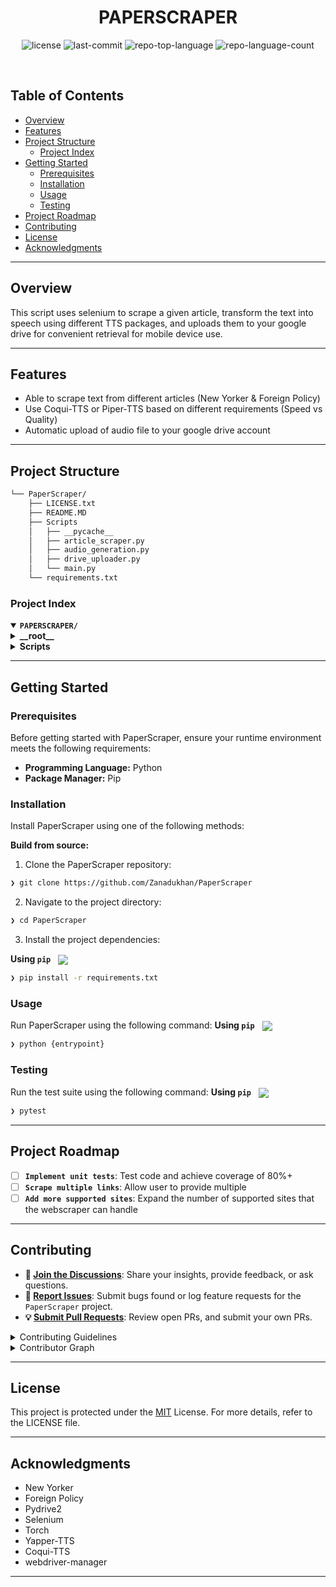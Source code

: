 
<p align="center"><h1 align="center">PAPERSCRAPER</h1></p>

<p align="center">
	<img src="https://img.shields.io/github/license/Zanadukhan/PaperScraper?style=default&logo=opensourceinitiative&logoColor=white&color=0080ff" alt="license">
	<img src="https://img.shields.io/github/last-commit/Zanadukhan/PaperScraper?style=default&logo=git&logoColor=white&color=0080ff" alt="last-commit">
	<img src="https://img.shields.io/github/languages/top/Zanadukhan/PaperScraper?style=default&color=0080ff" alt="repo-top-language">
	<img src="https://img.shields.io/github/languages/count/Zanadukhan/PaperScraper?style=default&color=0080ff" alt="repo-language-count">
</p>
<p align="center"><!-- default option, no dependency badges. -->
</p>
<p align="center">
	<!-- default option, no dependency badges. -->
</p>
<br>

##  Table of Contents

- [ Overview](#-overview)
- [ Features](#-features)
- [ Project Structure](#-project-structure)
  - [ Project Index](#-project-index)
- [ Getting Started](#-getting-started)
  - [ Prerequisites](#-prerequisites)
  - [ Installation](#-installation)
  - [ Usage](#-usage)
  - [ Testing](#-testing)
- [ Project Roadmap](#-project-roadmap)
- [ Contributing](#-contributing)
- [ License](#-license)
- [ Acknowledgments](#-acknowledgments)

---

##  Overview

This script uses selenium to scrape a given article, transform the text into speech using different TTS packages, and uploads them to your google drive for convenient retrieval for mobile device use.

---

##  Features

* Able to scrape text from different articles (New Yorker & Foreign Policy)
* Use Coqui-TTS or Piper-TTS based on different requirements (Speed vs Quality)
* Automatic upload of audio file to your google drive account

---

##  Project Structure

```sh
└── PaperScraper/
    ├── LICENSE.txt
    ├── README.MD
    ├── Scripts
    │   ├── __pycache__
    │   ├── article_scraper.py
    │   ├── audio_generation.py
    │   ├── drive_uploader.py
    │   └── main.py
    └── requirements.txt
```


###  Project Index
<details open>
	<summary><b><code>PAPERSCRAPER/</code></b></summary>
	<details> <!-- __root__ Submodule -->
		<summary><b>__root__</b></summary>
		<blockquote>
			<table>
			<tr>
				<td><b><a href='https://github.com/Zanadukhan/PaperScraper/blob/master/LICENSE.txt'>LICENSE.txt</a></b></td>
				<td><code>❯ REPLACE-ME</code></td>
			</tr>
			<tr>
				<td><b><a href='https://github.com/Zanadukhan/PaperScraper/blob/master/requirements.txt'>requirements.txt</a></b></td>
				<td><code>❯ REPLACE-ME</code></td>
			</tr>
			<tr>
				<td><b><a href='https://github.com/Zanadukhan/PaperScraper/blob/master/README.MD'>README.MD</a></b></td>
				<td><code>❯ REPLACE-ME</code></td>
			</tr>
			</table>
		</blockquote>
	</details>
	<details> <!-- Scripts Submodule -->
		<summary><b>Scripts</b></summary>
		<blockquote>
			<table>
			<tr>
				<td><b><a href='https://github.com/Zanadukhan/PaperScraper/blob/master/Scripts/drive_uploader.py'>drive_uploader.py</a></b></td>
				<td><code>❯ REPLACE-ME</code></td>
			</tr>
			<tr>
				<td><b><a href='https://github.com/Zanadukhan/PaperScraper/blob/master/Scripts/main.py'>main.py</a></b></td>
				<td><code>❯ REPLACE-ME</code></td>
			</tr>
			<tr>
				<td><b><a href='https://github.com/Zanadukhan/PaperScraper/blob/master/Scripts/audio_generation.py'>audio_generation.py</a></b></td>
				<td><code>❯ REPLACE-ME</code></td>
			</tr>
			<tr>
				<td><b><a href='https://github.com/Zanadukhan/PaperScraper/blob/master/Scripts/article_scraper.py'>article_scraper.py</a></b></td>
				<td><code>❯ REPLACE-ME</code></td>
			</tr>
			</table>
		</blockquote>
	</details>
</details>

---
##  Getting Started

###  Prerequisites

Before getting started with PaperScraper, ensure your runtime environment meets the following requirements:

- **Programming Language:** Python
- **Package Manager:** Pip


###  Installation

Install PaperScraper using one of the following methods:

**Build from source:**

1. Clone the PaperScraper repository:
```sh
❯ git clone https://github.com/Zanadukhan/PaperScraper
```

2. Navigate to the project directory:
```sh
❯ cd PaperScraper
```

3. Install the project dependencies:


**Using `pip`** &nbsp; [<img align="center" src="https://img.shields.io/badge/Pip-3776AB.svg?style={badge_style}&logo=pypi&logoColor=white" />](https://pypi.org/project/pip/)

```sh
❯ pip install -r requirements.txt
```




###  Usage
Run PaperScraper using the following command:
**Using `pip`** &nbsp; [<img align="center" src="https://img.shields.io/badge/Pip-3776AB.svg?style={badge_style}&logo=pypi&logoColor=white" />](https://pypi.org/project/pip/)

```sh
❯ python {entrypoint}
```


###  Testing
Run the test suite using the following command:
**Using `pip`** &nbsp; [<img align="center" src="https://img.shields.io/badge/Pip-3776AB.svg?style={badge_style}&logo=pypi&logoColor=white" />](https://pypi.org/project/pip/)

```sh
❯ pytest
```


---
##  Project Roadmap

- [ ] **`Implement unit tests`**: Test code and achieve coverage of 80%+
- [ ] **`Scrape multiple links`**: Allow user to provide multiple
- [ ] **`Add more supported sites`**: Expand the number of supported sites that the webscraper can handle
---

##  Contributing

- **💬 [Join the Discussions](https://github.com/Zanadukhan/PaperScraper/discussions)**: Share your insights, provide feedback, or ask questions.
- **🐛 [Report Issues](https://github.com/Zanadukhan/PaperScraper/issues)**: Submit bugs found or log feature requests for the `PaperScraper` project.
- **💡 [Submit Pull Requests](https://github.com/Zanadukhan/PaperScraper/blob/main/CONTRIBUTING.md)**: Review open PRs, and submit your own PRs.

<details closed>
<summary>Contributing Guidelines</summary>

1. **Fork the Repository**: Start by forking the project repository to your github account.
2. **Clone Locally**: Clone the forked repository to your local machine using a git client.
   ```sh
   git clone https://github.com/Zanadukhan/PaperScraper
   ```
3. **Create a New Branch**: Always work on a new branch, giving it a descriptive name.
   ```sh
   git checkout -b new-feature-x
   ```
4. **Make Your Changes**: Develop and test your changes locally.
5. **Commit Your Changes**: Commit with a clear message describing your updates.
   ```sh
   git commit -m 'Implemented new feature x.'
   ```
6. **Push to github**: Push the changes to your forked repository.
   ```sh
   git push origin new-feature-x
   ```
7. **Submit a Pull Request**: Create a PR against the original project repository. Clearly describe the changes and their motivations.
8. **Review**: Once your PR is reviewed and approved, it will be merged into the main branch. Congratulations on your contribution!
</details>

<details closed>
<summary>Contributor Graph</summary>
<br>
<p align="left">
   <a href="https://github.com{/Zanadukhan/PaperScraper/}graphs/contributors">
      <img src="https://contrib.rocks/image?repo=Zanadukhan/PaperScraper">
   </a>
</p>
</details>

---

##  License

This project is protected under the [MIT](https://choosealicense.com/licenses/mit/) License. For more details, refer to the LICENSE file.

---

##  Acknowledgments

- New Yorker
- Foreign Policy
- Pydrive2
- Selenium
- Torch
- Yapper-TTS
- Coqui-TTS
- webdriver-manager

---
